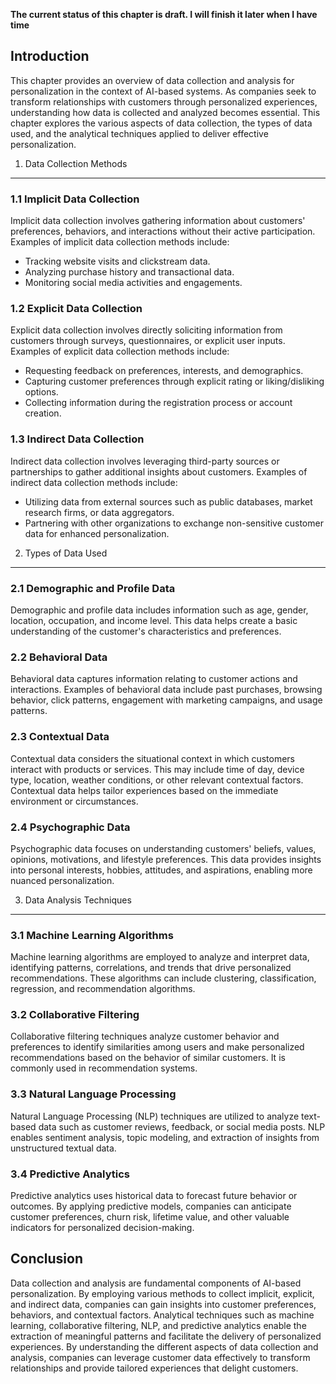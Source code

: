 **The current status of this chapter is draft. I will finish it later when I have time**

Introduction
------------

This chapter provides an overview of data collection and analysis for personalization in the context of AI-based systems. As companies seek to transform relationships with customers through personalized experiences, understanding how data is collected and analyzed becomes essential. This chapter explores the various aspects of data collection, the types of data used, and the analytical techniques applied to deliver effective personalization.

1. Data Collection Methods
--------------------------

### 1.1 Implicit Data Collection

Implicit data collection involves gathering information about customers' preferences, behaviors, and interactions without their active participation. Examples of implicit data collection methods include:

* Tracking website visits and clickstream data.
* Analyzing purchase history and transactional data.
* Monitoring social media activities and engagements.

### 1.2 Explicit Data Collection

Explicit data collection involves directly soliciting information from customers through surveys, questionnaires, or explicit user inputs. Examples of explicit data collection methods include:

* Requesting feedback on preferences, interests, and demographics.
* Capturing customer preferences through explicit rating or liking/disliking options.
* Collecting information during the registration process or account creation.

### 1.3 Indirect Data Collection

Indirect data collection involves leveraging third-party sources or partnerships to gather additional insights about customers. Examples of indirect data collection methods include:

* Utilizing data from external sources such as public databases, market research firms, or data aggregators.
* Partnering with other organizations to exchange non-sensitive customer data for enhanced personalization.

2. Types of Data Used
---------------------

### 2.1 Demographic and Profile Data

Demographic and profile data includes information such as age, gender, location, occupation, and income level. This data helps create a basic understanding of the customer's characteristics and preferences.

### 2.2 Behavioral Data

Behavioral data captures information relating to customer actions and interactions. Examples of behavioral data include past purchases, browsing behavior, click patterns, engagement with marketing campaigns, and usage patterns.

### 2.3 Contextual Data

Contextual data considers the situational context in which customers interact with products or services. This may include time of day, device type, location, weather conditions, or other relevant contextual factors. Contextual data helps tailor experiences based on the immediate environment or circumstances.

### 2.4 Psychographic Data

Psychographic data focuses on understanding customers' beliefs, values, opinions, motivations, and lifestyle preferences. This data provides insights into personal interests, hobbies, attitudes, and aspirations, enabling more nuanced personalization.

3. Data Analysis Techniques
---------------------------

### 3.1 Machine Learning Algorithms

Machine learning algorithms are employed to analyze and interpret data, identifying patterns, correlations, and trends that drive personalized recommendations. These algorithms can include clustering, classification, regression, and recommendation algorithms.

### 3.2 Collaborative Filtering

Collaborative filtering techniques analyze customer behavior and preferences to identify similarities among users and make personalized recommendations based on the behavior of similar customers. It is commonly used in recommendation systems.

### 3.3 Natural Language Processing

Natural Language Processing (NLP) techniques are utilized to analyze text-based data such as customer reviews, feedback, or social media posts. NLP enables sentiment analysis, topic modeling, and extraction of insights from unstructured textual data.

### 3.4 Predictive Analytics

Predictive analytics uses historical data to forecast future behavior or outcomes. By applying predictive models, companies can anticipate customer preferences, churn risk, lifetime value, and other valuable indicators for personalized decision-making.

Conclusion
----------

Data collection and analysis are fundamental components of AI-based personalization. By employing various methods to collect implicit, explicit, and indirect data, companies can gain insights into customer preferences, behaviors, and contextual factors. Analytical techniques such as machine learning, collaborative filtering, NLP, and predictive analytics enable the extraction of meaningful patterns and facilitate the delivery of personalized experiences. By understanding the different aspects of data collection and analysis, companies can leverage customer data effectively to transform relationships and provide tailored experiences that delight customers.
